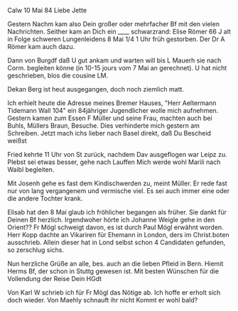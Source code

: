  Calw 10 Mai 84
Liebe Jette

Gestern Nachm kam also Dein großer oder mehrfacher Bf mit den vielen Nachrichten. Seither kam an Dich ein ____ schwarzrand: Elise Römer 66 J alt in Folge schweren Lungenleidens 8 Mai 1/4 1 Uhr früh gestorben. Der Dr A Römer kam auch dazu.

Dann von Burgdf daß U gut ankam und warten will bis L Mauerh sie nach Corm. begleiten könne (in 10-15 jours vom 7 Mai an gerechnet). U hat nicht geschrieben, blos die cousine LM.

Dekan Berg ist heut ausgegangen, doch noch ziemlich matt.

Ich erhielt heute die Adresse meines Bremer Hauses, "Herr Aeltermann Tidemann Wall 104" ein 84jähriger Jugendlicher wolle mich aufnehmen. 
Gestern kamen zum Essen F Müller und seine Frau, machten auch bei Buhls, Müllers Braun, Besuche. Dies verhinderte mich gestern am Schreiben. Jetzt mach ichs lieber nach Basel direkt, daß Du Bescheid weißst

Fried kehrte 11 Uhr von St zurück, nachdem Dav ausgeflogen war Leipz zu. Plebst sei etwas besser, gehe nach Lauffen Mich werde wohl Marili nach Waibl begleiten.

Mit Josenh gehe es fast dem Kindischwerden zu, meint Müller. Er rede fast nur von lang vergangenem und vermische viel. Es sei auch immer eine oder die andere Tochter krank.

Elisab hat den 8 Mai glaub ich fröhlicher begangen als früher. Sie dankt für Deinen Bf herzlich. Irgendwoher hörte ich Johanne Weigle gehe in den Orient?? Fr Mögl schweigt davon, es ist durch Paul Mögl erwähnt worden. 
Herr Kopp dachte an Vikariren für Ehemann in London, ders im Christ.boten ausschrieb. Allein dieser hat in Lond selbst schon 4 Candidaten gefunden, so zerschlug sichs.

Nun herzliche Grüße an alle, bes. auch an die lieben Pfleid in Bern. Hiemit Herms Bf, der schon in Stuttg gewesen ist. Mit besten Wünschen für die Vollendung der Reise
 Dein HGdt

Von Karl W schrieb ich für Fr Mögl das Nötige ab. Ich hoffe er erholt sich doch wieder. Von Maehly schnauft ihr nicht Kommt er wohl bald? 
